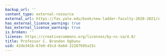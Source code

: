 ```yaml
---
backup_url: ''
content_type: external-resource
external_url: https://fas.yale.edu/book/new-ladder-faculty-2020-2021/c-brandon-ogbunu
has_external_licence_warning: true
has_external_license_warning: true
is_broken: ''
license: https://creativecommons.org/licenses/by-nc-sa/4.0/
title: Professor C. Brandon Ogbunu
uid: 42de341b-67e0-45cd-8a6d-22287695a15c
---
```

